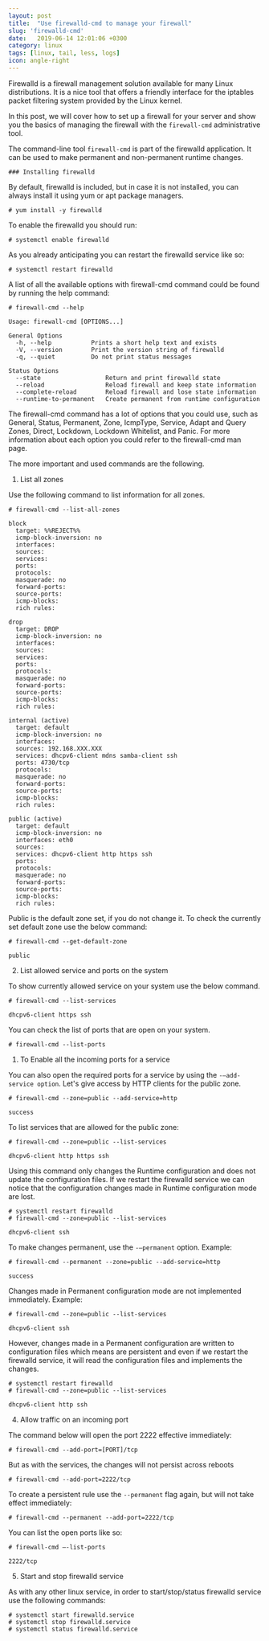 ```yaml
---
layout: post
title:  "Use firewalld-cmd to manage your firewall"
slug: 'firewalld-cmd'
date:   2019-06-14 12:01:06 +0300
category: linux
tags: [linux, tail, less, logs]
icon: angle-right
---
```


Firewalld is a firewall management solution available for many Linux distributions. It is a nice tool that offers a friendly interface for the iptables packet filtering system provided by the Linux kernel. 

In this post, we will cover how to set up a firewall for your server and show you the basics of managing the firewall with the `firewall-cmd` administrative tool.

The command-line tool `firewall-cmd` is part of the firewalld application. It can be used to make permanent and non-permanent runtime changes.

```
### Installing firewalld
```

By default, firewalld is included, but in case it is not installed, you can always install it using yum or apt package managers.

```
# yum install -y firewalld
```

To enable the firewalld you should run:

```
# systemctl enable firewalld
```

As you already anticipating you can restart the firewalld service like so:

```
# systemctl restart firewalld
```

A list of all the available options with firewall-cmd command could be found by running the help command:

```
# firewall-cmd --help

Usage: firewall-cmd [OPTIONS...]

General Options
  -h, --help           Prints a short help text and exists
  -V, --version        Print the version string of firewalld
  -q, --quiet          Do not print status messages

Status Options
  --state                  Return and print firewalld state
  --reload                 Reload firewall and keep state information
  --complete-reload        Reload firewall and lose state information
  --runtime-to-permanent   Create permanent from runtime configuration

```

The firewall-cmd command has a lot of options that you could use, such as General, Status, Permanent, Zone, IcmpType, Service, Adapt and Query Zones, Direct, Lockdown, Lockdown Whitelist, and Panic. For more information about each option you could refer to the firewall-cmd man page.

The more important and used commands are the following.

1. List all zones

Use the following command to list information for all zones.

```
# firewall-cmd --list-all-zones

block
  target: %%REJECT%%
  icmp-block-inversion: no
  interfaces:
  sources:
  services:
  ports:
  protocols:
  masquerade: no
  forward-ports:
  source-ports:
  icmp-blocks:
  rich rules:

drop
  target: DROP
  icmp-block-inversion: no
  interfaces:
  sources:
  services:
  ports:
  protocols:
  masquerade: no
  forward-ports:
  source-ports:
  icmp-blocks:
  rich rules:

internal (active)
  target: default
  icmp-block-inversion: no
  interfaces:
  sources: 192.168.XXX.XXX
  services: dhcpv6-client mdns samba-client ssh
  ports: 4730/tcp
  protocols:
  masquerade: no
  forward-ports:
  source-ports:
  icmp-blocks:
  rich rules:

public (active)
  target: default
  icmp-block-inversion: no
  interfaces: eth0
  sources:
  services: dhcpv6-client http https ssh
  ports:
  protocols:
  masquerade: no
  forward-ports:
  source-ports:
  icmp-blocks:
  rich rules:

```

Public is the default zone set, if you do not change it. To check the currently set default zone use the below command:

```
# firewall-cmd --get-default-zone

public
```

2. List allowed service and ports on the system

To show currently allowed service on your system use the below command.

```
# firewall-cmd --list-services

dhcpv6-client https ssh
```

You can check the list of ports that are open on your system.

```
# firewall-cmd --list-ports
```

1. To Enable all the incoming ports for a service

You can also open the required ports for a service by using the `-–add-service option`. 
Let's give access by HTTP clients for the public zone.

```
# firewall-cmd --zone=public --add-service=http

success
```

To list services that are allowed for the public zone:

```
# firewall-cmd --zone=public --list-services

dhcpv6-client http https ssh
```

Using this command only changes the Runtime configuration and does not update the configuration files. 
If we restart the firewalld service we can notice that the configuration changes made in Runtime configuration mode are lost.

```
# systemctl restart firewalld
# firewall-cmd --zone=public --list-services

dhcpv6-client ssh
```

To make changes permanent, use the `-–permanent` option. Example:

```
# firewall-cmd --permanent --zone=public --add-service=http

success
```

Changes made in Permanent configuration mode are not implemented immediately. Example:

```
# firewall-cmd --zone=public --list-services

dhcpv6-client ssh
```

However, changes made in a Permanent configuration are written to configuration files which means are persistent and 
even if we restart the firewalld service, it will read the configuration files and implements the changes.

```
# systemctl restart firewalld
# firewall-cmd --zone=public --list-services

dhcpv6-client http ssh
```

4. Allow traffic on an incoming port

The command below will open the port 2222 effective immediately:

```
# firewall-cmd --add-port=[PORT]/tcp
```

But as with the services, the changes will not persist across reboots

```
# firewall-cmd --add-port=2222/tcp
```

To create a persistent rule use the `--permanent` flag again, but will not take effect immediately:

```
# firewall-cmd --permanent --add-port=2222/tcp
```

You can list the open ports like so:

```
# firewall-cmd –-list-ports

2222/tcp
```

5. Start and stop firewalld service

As with any other linux service, in order to start/stop/status firewalld service use the following commands:

```
# systemctl start firewalld.service
# systemctl stop firewalld.service
# systemctl status firewalld.service
```